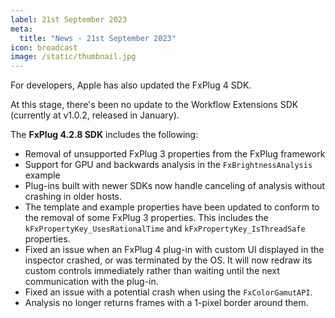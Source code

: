 ```yaml
---
label: 21st September 2023
meta:
  title: "News - 21st September 2023"
icon: broadcast
image: /static/thumbnail.jpg
---
```


For developers, Apple has also updated the FxPlug 4 SDK.

At this stage, there's been no update to the Workflow Extensions SDK (currently at v1.0.2, released in January).

The **FxPlug 4.2.8 SDK** includes the following:

- Removal of unsupported FxPlug 3 properties from the FxPlug framework
- Support for GPU and backwards analysis in the `FxBrightnessAnalysis` example
- Plug-ins built with newer SDKs now handle canceling of analysis without crashing in older hosts.
- The template and example properties have been updated to conform to the removal of some FxPlug 3 properties. This includes the `kFxPropertyKey_UsesRationalTime` and `kFxPropertyKey_IsThreadSafe` properties.
- Fixed an issue when an FxPlug 4 plug-in with custom UI displayed in the inspector crashed, or was terminated by the OS. It will now redraw its custom controls immediately rather than waiting until the next communication with the plug-in.
- Fixed an issue with a potential crash when using the `FxColorGamutAPI`.
- Analysis no longer returns frames with a 1-pixel border around them.